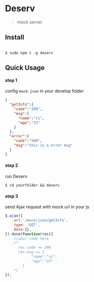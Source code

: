 Deserv
============
> mock server

## Install

```shell

$ sudo npm i -g deserv

```

## Quick Usage

#### step 1

config `mock.json` in your develop folder   

```json
{
  "getInfo":{
    "code":"200",
    "msg":{
      "name":"vi",
      "age":"23"
    }
  },
  "error":{
    "code":"500",
    "msg":"this is a error msg"
  }
}
```

#### step 2

run Deserv

```shell
$ cd yourfolder && deserv

```

#### step 3

send Ajax request with mock url in your js

```javascript
$.ajax({
	url:'/mock/json/getInfo',
	type: 'GET',
	data:{},
}).done(function(res){
	//your code here
	/*  
	  res.code == 200
	  res.msg == {
            "name":"vi",
            "age":"23"
        }
	*/
});

```





